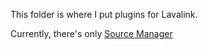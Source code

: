 This folder is where I put plugins for Lavalink.


Currently, there's only [Source Manager](https://github.com/Topis-Lavalink-Plugins/Topis-Source-Managers-Plugin/releases)